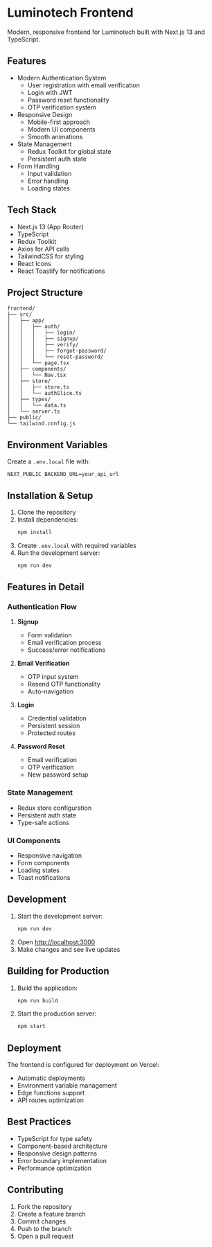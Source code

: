 # Luminotech Frontend

Modern, responsive frontend for Luminotech built with Next.js 13 and TypeScript.

## Features

- Modern Authentication System
  - User registration with email verification
  - Login with JWT
  - Password reset functionality
  - OTP verification system
- Responsive Design
  - Mobile-first approach
  - Modern UI components
  - Smooth animations
- State Management
  - Redux Toolkit for global state
  - Persistent auth state
- Form Handling
  - Input validation
  - Error handling
  - Loading states

## Tech Stack

- Next.js 13 (App Router)
- TypeScript
- Redux Toolkit
- Axios for API calls
- TailwindCSS for styling
- React Icons
- React Toastify for notifications

## Project Structure

```
frontend/
├── src/
│   ├── app/
│   │   ├── auth/
│   │   │   ├── login/
│   │   │   ├── signup/
│   │   │   ├── verify/
│   │   │   ├── forgot-password/
│   │   │   └── reset-password/
│   │   └── page.tsx
│   ├── components/
│   │   └── Nav.tsx
│   ├── store/
│   │   ├── store.ts
│   │   └── authSlice.ts
│   ├── types/
│   │   └── data.ts
│   └── server.ts
├── public/
└── tailwind.config.js
```

## Environment Variables

Create a `.env.local` file with:

```env
NEXT_PUBLIC_BACKEND_URL=your_api_url
```

## Installation & Setup

1. Clone the repository
2. Install dependencies:
   ```bash
   npm install
   ```
3. Create `.env.local` with required variables
4. Run the development server:
   ```bash
   npm run dev
   ```

## Features in Detail

### Authentication Flow

1. **Signup**
   - Form validation
   - Email verification process
   - Success/error notifications

2. **Email Verification**
   - OTP input system
   - Resend OTP functionality
   - Auto-navigation

3. **Login**
   - Credential validation
   - Persistent session
   - Protected routes

4. **Password Reset**
   - Email verification
   - OTP verification
   - New password setup

### State Management

- Redux store configuration
- Persistent auth state
- Type-safe actions

### UI Components

- Responsive navigation
- Form components
- Loading states
- Toast notifications

## Development

1. Start the development server:
   ```bash
   npm run dev
   ```
2. Open [http://localhost:3000](http://localhost:3000)
3. Make changes and see live updates

## Building for Production

1. Build the application:
   ```bash
   npm run build
   ```
2. Start the production server:
   ```bash
   npm start
   ```

## Deployment

The frontend is configured for deployment on Vercel:
- Automatic deployments
- Environment variable management
- Edge functions support
- API routes optimization

## Best Practices

- TypeScript for type safety
- Component-based architecture
- Responsive design patterns
- Error boundary implementation
- Performance optimization

## Contributing

1. Fork the repository
2. Create a feature branch
3. Commit changes
4. Push to the branch
5. Open a pull request

